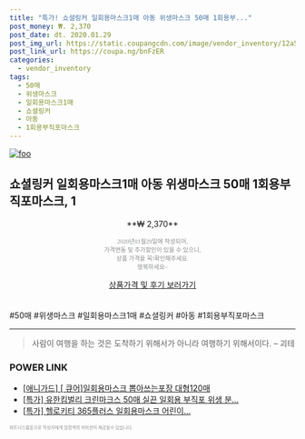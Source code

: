 ```yaml
--- 
title: "특가! 쇼셜링커 일회용마스크1매 아동 위생마스크 50매 1회용부..." 
post_money: ₩. 2,370 
post_date: dt. 2020.01.29 
post_img_url: https://static.coupangcdn.com/image/vendor_inventory/12a5/fcf35e6c2c02f80df8a7a4814dd11b54b45a2fd1f25f0a7a32691297b31f.jpg 
post_link_url: https://coupa.ng/bnFzER 
categories: 
  - vendor_inventory 
tags: 
  - 50매 
  - 위생마스크 
  - 일회용마스크1매 
  - 쇼셜링커 
  - 아동 
  - 1회용부직포마스크 
--- 
```

[![foo](https://static.coupangcdn.com/image/vendor_inventory/12a5/fcf35e6c2c02f80df8a7a4814dd11b54b45a2fd1f25f0a7a32691297b31f.jpg)](https://coupa.ng/bnFzER) 

## 쇼셜링커 일회용마스크1매 아동 위생마스크 50매 1회용부직포마스크, 1 
<p style="text-align: center;">**₩ 2,370**</p> 
<p style="text-align: center;"><span style="color: #898c8f; font-family: Georgia,Times,serif; font-size: 0.75em;">2020년01월29일에 작성되어, <br>가격변동 및 추가할인이 있을 수 있으니,<br> 상품 가격을 꼭!확인해주세요.<br>행복하세요~</span> 
</p>	 
<div markdown="0" style="text-align: center;"><a href="https://coupa.ng/bnFzER" class="btn btn--success">상품가격 및 후기 보러가기</a></div> 
<br><br> 
  #50매 #위생마스크 #일회용마스크1매 #쇼셜링커 #아동 #1회용부직포마스크 
<hr> 

> 사람이 여행을 하는 것은 도착하기 위해서가 아니라 여행하기 위해서이다. – 괴테 


### POWER LINK

* <a href="https://blog.naver.com/fasyy4321/221789465628" target="_blank">[애니가드] [ 큐어]일회용마스크 뽑아쓰는포장 대형120매</a>
* <a href="https://blog.naver.com/an0733/221788081799" target="_blank">[특가] 유한킴벌리 크린마크스 50매 실끈 일회용 부직포 위생 분...</a>
* <a href="https://blog.naver.com/sakai111/221788819379" target="_blank">[특가] 헬로키티 365플러스 일회용마스크 어린이...</a>

<span style="color: #898c8f; font-family: Georgia,Times,serif; font-size: 0.55em;">파트너스활동으로 작성자에게 일정액의 커미션이 제공될수 있습니다.</span> 

